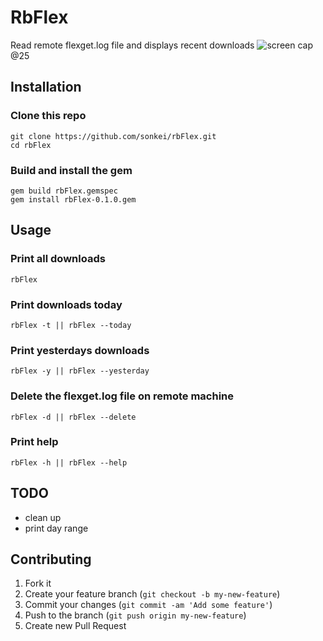 # RbFlex

Read remote flexget.log file and displays recent downloads
![screen cap](http://f.cl.ly/items/01413e3W1p1x1P1B1h3y/Screen%20Shot%202012-08-22%20at%202.23.19%20AM.png)@25

## Installation

### Clone this repo
    git clone https://github.com/sonkei/rbFlex.git
    cd rbFlex

### Build and install the gem
    gem build rbFlex.gemspec
    gem install rbFlex-0.1.0.gem

## Usage

### Print all downloads
    rbFlex

### Print downloads today
    rbFlex -t || rbFlex --today

### Print yesterdays downloads
    rbFlex -y || rbFlex --yesterday

### Delete the flexget.log file on remote machine
    rbFlex -d || rbFlex --delete

### Print help 
    rbFlex -h || rbFlex --help

## TODO
- clean up
- print day range

## Contributing

1. Fork it
2. Create your feature branch (`git checkout -b my-new-feature`)
3. Commit your changes (`git commit -am 'Add some feature'`)
4. Push to the branch (`git push origin my-new-feature`)
5. Create new Pull Request
